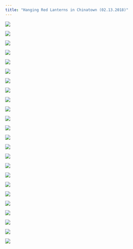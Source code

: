```yaml
---
title: "Hanging Red Lanterns in Chinatown (02.13.2018)"
---
```


![](https://res.cloudinary.com/dhngj18do/image/upload/f_auto,q_auto/v1/images/927a2f6996fc6d6893eedda57f375299)

![](https://res.cloudinary.com/dhngj18do/image/upload/f_auto,q_auto/v1/images/cbe5c84ca0087eba6d7f1f92c3713448)

![](https://res.cloudinary.com/dhngj18do/image/upload/f_auto,q_auto/v1/images/17689956af37ac4db4736e83eaf6ac78)

![](https://res.cloudinary.com/dhngj18do/image/upload/f_auto,q_auto/v1/images/8ba7fb610839ea5a62e2ebb626022565)

![](https://res.cloudinary.com/dhngj18do/image/upload/f_auto,q_auto/v1/images/2970da4f4d84e3e301fdc2cc3902163c)

![](https://res.cloudinary.com/dhngj18do/image/upload/f_auto,q_auto/v1/images/ecb04d83aade3bf2172fa0a981f5be48)

![](https://res.cloudinary.com/dhngj18do/image/upload/f_auto,q_auto/v1/images/ae28e52b2086ab79b5f418410fc6994e)

![](https://res.cloudinary.com/dhngj18do/image/upload/f_auto,q_auto/v1/images/9c6338687b4728b6e547e1bc26305485)

![](https://res.cloudinary.com/dhngj18do/image/upload/f_auto,q_auto/v1/images/61b66cde385f27e85a293d1aeccce1e3)

![](https://res.cloudinary.com/dhngj18do/image/upload/f_auto,q_auto/v1/images/04ef05e2602a049a9fba9a959e25b10b)

![](https://res.cloudinary.com/dhngj18do/image/upload/f_auto,q_auto/v1/images/2243de3b0d5ab17d2909429dd8ab788e)

![](https://res.cloudinary.com/dhngj18do/image/upload/f_auto,q_auto/v1/images/chinatown/1d5c6cfdb1b4d8042650a7a931cc7687)

![](https://res.cloudinary.com/dhngj18do/image/upload/f_auto,q_auto/v1/images/chinatown/5720cea09d17eb79afa5eb484968f5de)

![](https://res.cloudinary.com/dhngj18do/image/upload/f_auto,q_auto/v1/images/chinatown/7019ab2c5c44afa526f51c6f473e725d)

![](https://res.cloudinary.com/dhngj18do/image/upload/f_auto,q_auto/v1/images/chinatown/c6d33a66d55b391218245515db1b2e29.jpg)

![](https://res.cloudinary.com/dhngj18do/image/upload/f_auto,q_auto/v1/images/chinatown/ae56e2f7bac4e0d777b9105f99b3dcae)

![](https://res.cloudinary.com/dhngj18do/image/upload/f_auto,q_auto/v1/images/chinatown/04a9d92f2d43d732f3b9cc5045293d6c)

![](https://res.cloudinary.com/dhngj18do/image/upload/f_auto,q_auto/v1/images/chinatown/b3ee4ef91d33097f8cf54070e760031d)

![](https://res.cloudinary.com/dhngj18do/image/upload/f_auto,q_auto/v1/images/chinatown/7aec39405fa6620fc735d5aa65d09cb2)

![](https://res.cloudinary.com/dhngj18do/image/upload/f_auto,q_auto/v1/images/chinatown/0a1204c6c6c8b2a145b41e4d57ccc69d)

![](https://res.cloudinary.com/dhngj18do/image/upload/f_auto,q_auto/v1/images/chinatown/83e1f3bd7665cf23d935c64219823dd7)

![](https://res.cloudinary.com/dhngj18do/image/upload/f_auto,q_auto/v1/images/chinatown/ab40db54af974b8a878e73ce7d2c0121)

![](https://res.cloudinary.com/dhngj18do/image/upload/f_auto,q_auto/v1/images/chinatown/94caaf0ed457bfb482bf8623eb01f20a.jpg)

![](https://res.cloudinary.com/dhngj18do/image/upload/f_auto,q_auto/v1/images/chinatown/03901117fda74e8a28e0a2ae3dbbae33)
